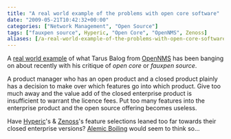 ```yaml
---
title: "A real world example of the problems with open core software"
date: "2009-05-21T10:42:32+00:00"
categories: ["Network Management", "Open Source"]
tags: ["fauxpen source", Hyperic, "Open Core", "OpenNMS", Zenoss]
aliases: [/a-real-world-example-of-the-problems-with-open-core-software/]
---
```


A <a href="http://a1emic.wordpress.com/2009/05/15/opennms-so-far/">real world example</a> of what Tarus Balog from <a href="https://www.opennms.org/">OpenNMS</a> has been banging on about recently with his critique of <em>open core</em> or <em>fauxpen source</em>.

A product manager who has an open product and a closed product plainly has a decision to make over which features go into which product. Give too much away and the value add of the closed enterprise product is insufficient to warrant the licence fees. Put too many features into the enterprise product and the open source offering becomes useless.

Have <a href="http://www.hyperic.com/">Hyperic</a>'s &amp; <a href="http://www.zenoss.com/">Zenoss</a>'s feature selections leaned too far towards their closed enterprise versions? <a href="http://a1emic.wordpress.com/">Alemic Boiling</a> would seem to think so...
